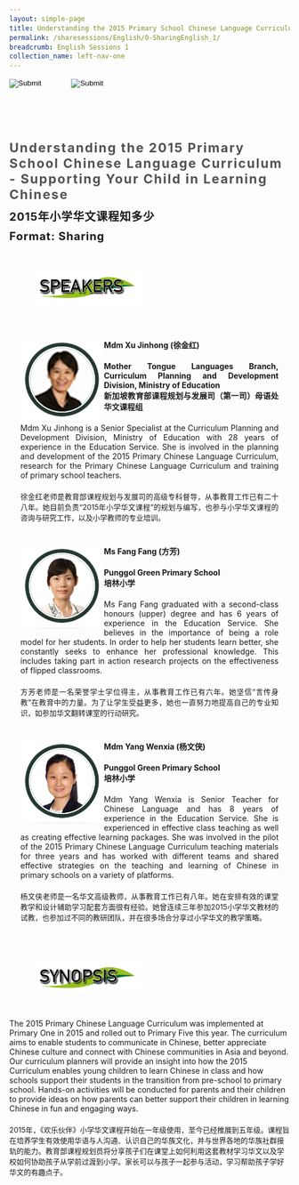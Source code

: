 ```yaml
---
layout: simple-page
title: Understanding the 2015 Primary School Chinese Language Curriculum - Supporting Your Child in Learning Chinese
permalink: /sharesessions/English/0-SharingEnglish_1/
breadcrumb: English Sessions 1
collection_name: left-nav-one
---
```




<input type="image" name="btnBack" id="btnBack" onclick="goBack()" src="/images/btnBack.png" style="height:70px;">
<input type="image" name="btnRegister" id="btnRegister" src="/images/btnClosed.png"
    style="height:70px;padding-left: 50px;" />

<link href="/misc/bootstrap.min.css" rel="stylesheet" />
<link href="/misc/Site.css" rel="stylesheet" />
<style>
    .divSPMain {
        padding: 20px;
        padding-top: 20px;
        text-align: justify;
        border-radius: 20px;
    }
    .divSPInfo {
        padding-top: 1px;
    }
</style>

<div id="PanelSess">
    <div class="col-md-12" style="padding-top: 40px;">
        <b>
            <span id="lblTitle_EL" style="font-weight: bold; font-size: 23px; letter-spacing: 2px; color: #525252">
                Understanding the 2015 Primary School Chinese Language Curriculum - Supporting Your Child in
                Learning Chinese</span></b>
    </div>
    <div class="col-md-12" style="padding-top: 10px;">
        <span id="lblTitle_OL" style="font-weight: bold; font-size: 20px; letter-spacing: 1px;">
            2015年小学华文课程知多少</span>
    </div>
    <div class="col-md-12" style="padding-top: 10px;">
        <span id="tblFormat" style="font-weight: bold; font-size: 20px; letter-spacing: 1px;"><b>Format:</b>
            Sharing</span>
    </div>
    <div class="row divSPMain">
        <h2 style="text-decoration: underline; padding-left: 20px;">
            <img src="/images/sessions/HDerSpeakers.png" style="height: 60px;max-width:100%;" /></h2>
            <div class="col-md-2">
            </div>
    </div>
    <div class="row divSPMain">
        <div class="col-md-2">
            <img id="RptSpeaker_Img_0" src="/images/sessions/C131.png" style="float: left; width: 150px;" />
        </div>
        <div class="divSPInfo col-md-10">
            <div class="col-md-12" style="font-weight: bold;">
                <span id="RptSpeaker_lblName_0">Mdm Xu Jinhong (徐金红)</span>
            </div>
            <div class="col-md-12" style="padding-top: 20px; font-weight: bold;">
                <span id="RptSpeaker_lblOrg_EL_0">Mother Tongue Languages Branch, Curriculum Planning and
                    Development Division, Ministry of Education </span>
            </div>
            <div class="col-md-12" style="font-weight: bold;">
                <span id="RptSpeaker_lblOrg_OL_0">新加坡教育部课程规划与发展司（第一司）母语处华文课程组</span>
            </div>
            <div class="col-md-12" style="padding-top: 20px;">
                <span id="RptSpeaker_Label1_0">Mdm Xu Jinhong is a Senior Specialist at the Curriculum
                    Planning and Development Division, Ministry of Education with 28 years of experience in
                    the Education Service. She is involved in the planning and development of the 2015
                    Primary Chinese Language Curriculum, research for the Primary Chinese Language
                    Curriculum and training of primary school teachers.</span>
            </div>
            <div class="col-md-12" style="padding-top: 20px; font-size: 13px;">
                <span
                    id="RptSpeaker_Label2_0">徐金红老师是教育部课程规划与发展司的高级专科督导，从事教育工作已有二十八年。她目前负责“2015年小学华文课程”的规划与编写，也参与小学华文课程的咨询与研究工作，以及小学教师的专业培训。</span>
            </div>
        </div>
    </div>
    <div class="row divSPMain">
        <div class="col-md-2">
            <img id="RptSpeaker_Img_1" src="/images/sessions/C132.png" style="float: left; width: 150px;" />
        </div>
        <div class="divSPInfo col-md-10">
            <div class="col-md-12" style="font-weight: bold;">
                <span id="RptSpeaker_lblName_1">Ms Fang Fang (方芳)</span>
            </div>
            <div class="col-md-12" style="padding-top: 20px; font-weight: bold;">
                <span id="RptSpeaker_lblOrg_EL_1">Punggol Green Primary School</span>
            </div>
            <div class="col-md-12" style="font-weight: bold;">
                <span id="RptSpeaker_lblOrg_OL_1">培林小学</span>
            </div>
            <div class="col-md-12" style="padding-top: 20px;">
                <span id="RptSpeaker_Label1_1">Ms Fang Fang graduated with a second-class honours (upper)
                    degree and has 6 years of experience in the Education Service. She believes in the
                    importance of being a role model for her students. In order to help her students learn
                    better, she constantly seeks to enhance her professional knowledge. This includes taking
                    part in action research projects on the effectiveness of flipped classrooms.</span>
            </div>
            <div class="col-md-12" style="padding-top: 20px; font-size: 13px;">
                <span
                    id="RptSpeaker_Label2_1">方芳老师是一名荣誉学士学位得主，从事教育工作已有六年。她坚信“言传身教”在教育中的力量。为了让学生受益更多，她也一直努力地提高自己的专业知识，如参加华文翻转课室的行动研究。</span>
            </div>
        </div>
    </div>
    <div class="row divSPMain">
        <div class="col-md-2">
            <img id="RptSpeaker_Img_2" src="/images/sessions/C133.png" style="float: left; width: 150px;" />
        </div>
        <div class="divSPInfo col-md-10">
            <div class="col-md-12" style="font-weight: bold;">
                <span id="RptSpeaker_lblName_2">Mdm Yang Wenxia (杨文侠)</span>
            </div>
            <div class="col-md-12" style="padding-top: 20px; font-weight: bold;">
                <span id="RptSpeaker_lblOrg_EL_2">Punggol Green Primary School</span>
            </div>
            <div class="col-md-12" style="font-weight: bold;">
                <span id="RptSpeaker_lblOrg_OL_2">培林小学</span>
            </div>
            <div class="col-md-12" style="padding-top: 20px;">
                <span id="RptSpeaker_Label1_2">Mdm Yang Wenxia is Senior Teacher for Chinese Language and
                    has 8 years of experience in the Education Service. She is experienced in effective
                    class teaching as well as creating effective learning packages. She was involved in the
                    pilot of the 2015 Primary Chinese Language Curriculum teaching materials for three years
                    and has worked with different teams and shared effective strategies on the teaching and
                    learning of Chinese in primary schools on a variety of platforms.</span>
            </div>
            <div class="col-md-12" style="padding-top: 20px; font-size: 13px;">
                <span
                    id="RptSpeaker_Label2_2">杨文侠老师是一名华文高级教师，从事教育工作已有八年。她在安排有效的课堂教学和设计辅助学习配套方面很有经验。她曾连续三年参加2015小学华文教材的试教，也参加过不同的教研团队，并在很多场合分享过小学华文的教学策略。</span>
            </div>
        </div>
    </div>
    <div class="row divSPMain">
        <h2 style="text-decoration: underline; padding-left: 20px;">
            <img src="/images/sessions/HderSynopsis.png" style="height: 60px;max-width:100%;" /></h2>
        <div class="col-md-2">
        </div>
    </div>
    <div class="col-md-2">
    </div>
    <div class="divSPInfo col-md-10">
        <div class="col-md-12">
            <span id="lblSynosis_EL">The 2015 Primary Chinese Language Curriculum was implemented at
                Primary One in 2015 and rolled out to Primary Five this year. The curriculum aims to
                enable students to communicate in Chinese, better appreciate Chinese culture and connect
                with Chinese communities in Asia and beyond. Our curriculum planners will provide an
                insight into how the 2015 Curriculum enables young children to learn Chinese in class
                and how schools support their students in the transition from pre-school to primary
                school. Hands-on activities will be conducted for parents and their children to provide
                ideas on how parents can better support their children in learning Chinese in fun and
                engaging ways. </span>
        </div>
        <div class="col-md-12" style="padding-top: 20px; font-size: 13px;">
            <span
                id="lblSynosis_OL">2015年，《欢乐伙伴》小学华文课程开始在一年级使用，至今已经推展到五年级。课程旨在培养学生有效使用华语与人沟通、认识自己的华族文化，并与世界各地的华族社群接轨的能力。教育部课程规划员将分享孩子们在课堂上如何利用这套教材学习华文以及学校如何协助孩子从学前过渡到小学。家长可以与孩子一起参与活动，学习帮助孩子学好华文的有趣点子。</span>
        </div>
    </div>

</div>
